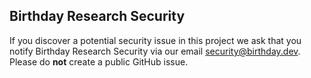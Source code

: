 ## Birthday Research Security

If you discover a potential security issue in this project we ask that you notify Birthday Research Security via our
email [security@birthday.dev](mailto:security@birthday.dev). Please do **not** create a public GitHub issue.

